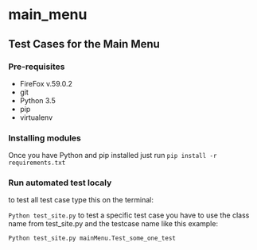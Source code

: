 # main_menu
Test Cases for the Main Menu
---
### Pre-requisites
* FireFox v.59.0.2 
* git 
* Python 3.5
* pip
* virtualenv


### Installing modules

Once you have Python and pip installed just run 
``` pip install -r requirements.txt ```


### Run automated test localy
to test all test case type this on the terminal:

```Python test_site.py```
to test a specific test case you have to use the class name from test_site.py and the testcase name like this example:

```Python test_site.py mainMenu.Test_some_one_test```
	

